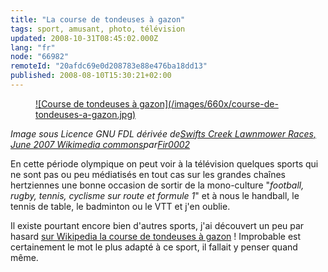 ```yaml
---
title: "La course de tondeuses à gazon"
tags: sport, amusant, photo, télévision
updated: 2008-10-31T08:45:02.000Z
lang: "fr"
node: "66982"
remoteId: "20afdc69e0d208783e88e476ba18dd13"
published: 2008-08-10T15:30:21+02:00
---
```

<figure class="object-center"><a href="/images/course-de-tondeuses-a-gazon.jpg">![Course de tondeuses à gazon](/images/660x/course-de-tondeuses-a-gazon.jpg)
</a></figure>


*Image sous Licence GNU FDL dérivée de*[*Swifts Creek Lawnmower Races, June 2007 Wikimedia commons*](http://commons.wikimedia.org/wiki/Image:2007_swifts_creek_lawnmower_races04_edit.jpg)*par*[*Fir0002*](http://en.wikipedia.org/wiki/User:Fir0002)


En cette période olympique on peut voir à la télévision quelques sports qui ne sont pas ou peu médiatisés en tout cas sur les grandes chaînes hertziennes une bonne occasion de sortir de la mono-culture &quot;*football, rugby, tennis, cyclisme sur route et formule 1*&quot; et à nous le handball, le tennis de table, le badminton ou le VTT et j'en oublie.


Il existe pourtant encore bien d'autres sports, j'ai découvert un peu par hasard [sur Wikipedia la course de tondeuses à gazon](http://en.wikipedia.org/wiki/Lawn_mower_racing) ! Improbable est certainement le mot le plus adapté à ce sport, il fallait y penser quand même.

